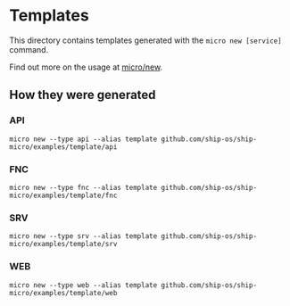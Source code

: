 # Templates

This directory contains templates generated with the `micro new [service]` command.

Find out more on the usage at [micro/new](https://github.com/micro/micro/tree/master/new).

## How they were generated

### API

```
micro new --type api --alias template github.com/ship-os/ship-micro/examples/template/api
```

### FNC

```
micro new --type fnc --alias template github.com/ship-os/ship-micro/examples/template/fnc
```

### SRV

```
micro new --type srv --alias template github.com/ship-os/ship-micro/examples/template/srv
```

### WEB

```
micro new --type web --alias template github.com/ship-os/ship-micro/examples/template/web
```

